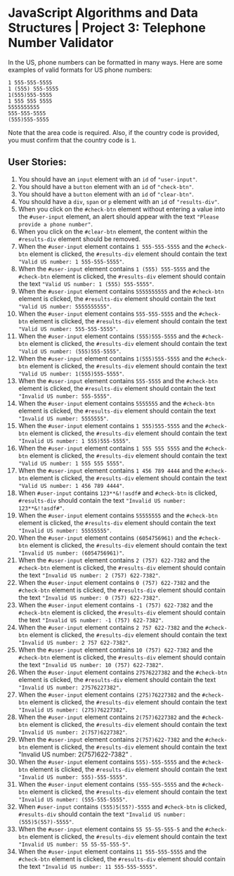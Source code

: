 # JavaScript Algorithms and Data Structures | Project 3: Telephone Number Validator

In the US, phone numbers can be formatted in many ways. Here are some examples of valid formats for US phone numbers: 

```
1 555-555-5555
1 (555) 555-5555
1(555)555-5555
1 555 555 5555
5555555555
555-555-5555
(555)555-5555
```

Note that the area code is required. Also, if the country code is provided, you must confirm that the country code is `1`. 

## User Stories: 
1. You should have an `input` element with an `id` of `"user-input"`.
2. You should have a `button` element with an `id` of `"check-btn"`.
3. You should have a `button` element with an `id` of `"clear-btn"`.
4. You should have a `div`, `span` or `p` element with an `id` of `"results-div"`.
5. When you click on the `#check-btn` element without entering a value into the `#user-input` element, an alert should appear with the text `"Please provide a phone number"`.
6. When you click on the `#clear-btn` element, the content within the `#results-div` element should be removed.
7. When the `#user-input` element contains `1 555-555-5555` and the `#check-btn` element is clicked, the `#results-div` element should contain the text `"Valid US number: 1 555-555-5555"`.
8. When the `#user-input` element contains `1 (555) 555-5555` and the `#check-btn` element is clicked, the `#results-div` element should contain the text `"Valid US number: 1 (555) 555-5555"`.
9. When the `#user-input` element contains `5555555555` and the `#check-btn` element is clicked, the `#results-div` element should contain the text `"Valid US number: 5555555555"`.
10. When the `#user-input` element contains `555-555-5555` and the `#check-btn` element is clicked, the `#results-div` element should contain the text `"Valid US number: 555-555-5555"`.
11. When the `#user-input` element contains `(555)555-5555` and the `#check-btn` element is clicked, the `#results-div` element should contain the text `"Valid US number: (555)555-5555"`.
12. When the `#user-input` element contains `1(555)555-5555` and the `#check-btn` element is clicked, the `#results-div` element should contain the text `"Valid US number: 1(555)555-5555"`.
13. When the `#user-input` element contains `555-5555` and the `#check-btn` element is clicked, the `#results-div` element should contain the text `"Invalid US number: 555-5555"`.
14. When the `#user-input` element contains `5555555` and the `#check-btn` element is clicked, the `#results-div` element should contain the text `"Invalid US number: 5555555"`.
15. When the `#user-input` element contains `1 555)555-5555` and the `#check-btn` element is clicked, the `#results-div` element should contain the text `"Invalid US number: 1 555)555-5555"`.
16. When the `#user-input` element contains `1 555 555 5555` and the `#check-btn` element is clicked, the `#results-div` element should contain the text `"Valid US number: 1 555 555 5555"`.
17. When the `#user-input` element contains `1 456 789 4444` and the `#check-btn` element is clicked, the `#results-div` element should contain the text `"Valid US number: 1 456 789 4444"`.
18. When `#user-input` contains `123**&!!asdf#` and `#check-btn` is clicked, `#results-div` should contain the text `"Invalid US number: 123**&!!asdf#"`.
19. When the `#user-input` element contains `55555555` and the `#check-btn` element is clicked, the `#results-div` element should contain the text `"Invalid US number: 55555555"`.
20. When the `#user-input` element contains `(6054756961)` and the `#check-btn` element is clicked, the `#results-div` element should contain the text `"Invalid US number: (6054756961)"`.
21. When the `#user-input` element contains `2 (757) 622-7382` and the `#check-btn` element is clicked, the `#results-div` element should contain the text `"Invalid US number: 2 (757) 622-7382"`.
22. When the `#user-input` element contains `0 (757) 622-7382` and the `#check-btn` element is clicked, the `#results-div` element should contain the text `"Invalid US number: 0 (757) 622-7382"`.
23. When the `#user-input` element contains `-1 (757) 622-7382` and the `#check-btn` element is clicked, the `#results-div` element should contain the text `"Invalid US number: -1 (757) 622-7382"`.
24. When the `#user-input` element contains `2 757 622-7382` and the `#check-btn` element is clicked, the `#results-div` element should contain the text `"Invalid US number: 2 757 622-7382"`.
25. When the `#user-input` element contains `10 (757) 622-7382` and the `#check-btn` element is clicked, the `#results-div` element should contain the text `"Invalid US number: 10 (757) 622-7382"`.
26. When the `#user-input` element contains `27576227382` and the `#check-btn` element is clicked, the `#results-div` element should contain the text `"Invalid US number: 27576227382"`.
27. When the `#user-input` element contains `(275)76227382` and the `#check-btn` element is clicked, the `#results-div` element should contain the text `"Invalid US number: (275)76227382"`.
28. When the `#user-input` element contains `2(757)6227382` and the `#check-btn` element is clicked, the `#results-div` element should contain the text `"Invalid US number: 2(757)6227382"`.
29. When the `#user-input` element contains `2(757)622-7382` and the `#check-btn` element is clicked, the `#results-div` element should contain the text    "Invalid US number: 2(757)622-7382" .
30. When the `#user-input` element contains `555)-555-5555` and the `#check-btn` element is clicked, the `#results-div` element should contain the text `"Invalid US number: 555)-555-5555"`.
31. When the `#user-input` element contains `(555-555-5555` and the `#check-btn` element is clicked, the `#results-div` element should contain the text `"Invalid US number: (555-555-5555"`.
32. When `#user-input` contains `(555)5(55?)-5555` and `#check-btn` is clicked, `#results-div` should contain the text `"Invalid US number: (555)5(55?)-5555"`.
33. When the `#user-input` element contains `55 55-55-555-5` and the `#check-btn` element is clicked, the `#results-div` element should contain the text `"Invalid US number: 55 55-55-555-5"`.
34. When the `#user-input` element contains `11 555-555-5555` and the `#check-btn` element is clicked, the `#results-div` element should contain the text `"Invalid US number: 11 555-555-5555"`.